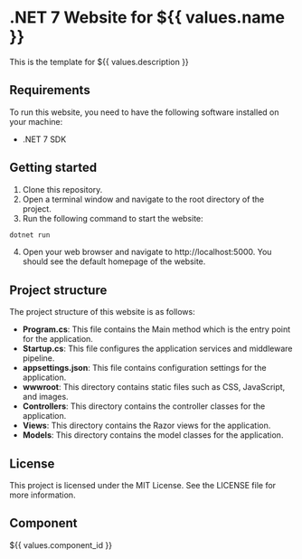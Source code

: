 # .NET 7 Website for ${{ values.name }}

This is the template for ${{ values.description }}

## Requirements

To run this website, you need to have the following software installed on your machine:

* .NET 7 SDK

## Getting started

1. Clone this repository.
2. Open a terminal window and navigate to the root directory of the project.
3. Run the following command to start the website:

```bash
dotnet run
```

4. Open your web browser and navigate to http://localhost:5000. You should see the default homepage of the website.

## Project structure

The project structure of this website is as follows:

* **Program.cs**: This file contains the Main method which is the entry point for the application.
* **Startup.cs**: This file configures the application services and middleware pipeline.
* **appsettings.json**: This file contains configuration settings for the application.
* **wwwroot**: This directory contains static files such as CSS, JavaScript, and images.
* **Controllers**: This directory contains the controller classes for the application.
* **Views**: This directory contains the Razor views for the application.
* **Models**: This directory contains the model classes for the application.

## License

This project is licensed under the MIT License. See the LICENSE file for more information.

## Component 
${{ values.component_id }}